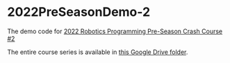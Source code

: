 # 2022PreSeasonDemo-2
The demo code for [2022 Robotics Programming Pre-Season Crash Course #2](https://drive.google.com/file/d/1KioEoOcTppexCohXDZHUXxbO9RhAgAS_/view?usp=sharing)

The entire course series is available in [this Google Drive folder](https://drive.google.com/drive/folders/1VdDjJf-fbS_kX5cHPt11iV1dF1poL12C?usp=sharing).
